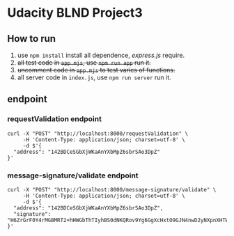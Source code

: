 # Udacity BLND Project3

## How to run

1. use `npm install` install all dependence, *express.js* require.
2. ~~all test code in `app.mjs`, use `npm run app` run it.~~
3. ~~uncomment code in `app.mjs` to test varies of functions.~~
4. all server code in `index.js`, use `npm run server` run it.

## endpoint

### requestValidation endpoint

```
curl -X "POST" "http://localhost:8000/requestValidation" \
     -H 'Content-Type: application/json; charset=utf-8' \
     -d $'{
  "address": "142BDCeSGbXjWKaAnYXbMpZ6sbrSAo3DpZ"
}'
```

### message-signature/validate endpoint
```
curl -X "POST" "http://localhost:8000/message-signature/validate" \
     -H 'Content-Type: application/json; charset=utf-8' \
     -d $'{
  "address": "142BDCeSGbXjWKaAnYXbMpZ6sbrSAo3DpZ",
  "signature": "H6ZrGrF0Y4rMGBMRT2+hHWGbThTIyhBS0dNKQRov9Yg6GgXcHxtO9GJN4nwD2yNXpnXHTWU9i+qdw5vpsooryLU="
}'
```
